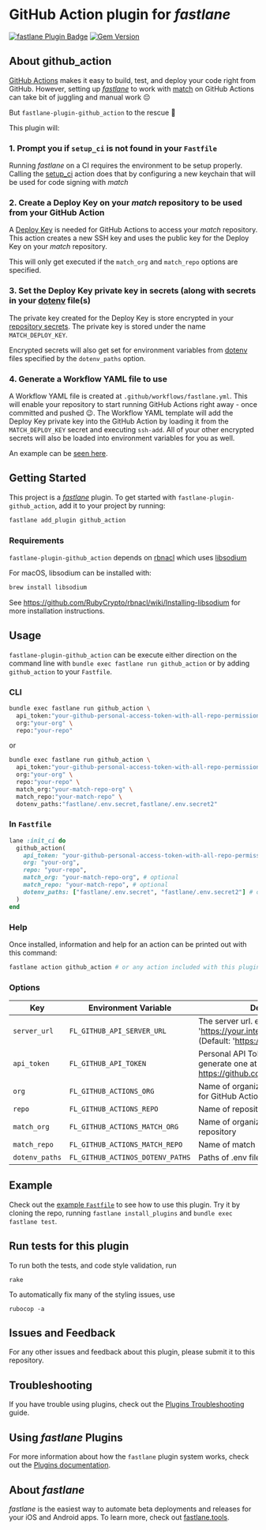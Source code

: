 # GitHub Action plugin for _fastlane_

[![fastlane Plugin Badge](https://rawcdn.githack.com/fastlane/fastlane/master/fastlane/assets/plugin-badge.svg)](https://rubygems.org/gems/fastlane-plugin-github_action)
[![Gem Version](https://badge.fury.io/rb/fastlane-plugin-github_action.svg)](https://badge.fury.io/rb/fastlane-plugin-github_action)

## About github_action

[GitHub Actions](https://github.com/features/actions) makes it easy to build, test, and deploy your code right from GitHub. However, setting up [_fastlane_](https://github.com/fastlane/fastlane) to work with [match](https://docs.fastlane.tools/actions/match/#match) on GitHub Actions can take bit of juggling and manual work :pensive:

But `fastlane-plugin-github_action` to the rescue :muscle:

This plugin will:

### 1. Prompt you if `setup_ci` is not found in your `Fastfile`
Running _fastlane_ on a CI requires the environment to be setup properly. Calling the [setup_ci](http://docs.fastlane.tools/actions/setup_ci/#setup_ci) action does that by configuring a new keychain that will be used for code signing with _match_

### 2. Create a Deploy Key on your _match_ repository to be used from your GitHub Action
A [Deploy Key](https://developer.github.com/v3/guides/managing-deploy-keys/) is needed for GitHub Actions to access your _match_ repository. This action creates a new SSH key and uses the public key for the Deploy Key on your _match_ repository.

This will only get executed if the `match_org` and `match_repo` options are specified.

### 3. Set the Deploy Key private key in secrets (along with secrets in your [dotenv](https://github.com/bkeepers/dotenv) file(s)
The private key created for the Deploy Key is store encrypted in your [repository secrets](https://help.github.com/en/actions/configuring-and-managing-workflows/creating-and-storing-encrypted-secrets). The private key is stored under the name `MATCH_DEPLOY_KEY`. 

Encrypted secrets will also get set for environment variables from [dotenv](https://github.com/bkeepers/dotenv) files specified by the `dotenv_paths` option.

### 4. Generate a Workflow YAML file to use
A Workflow YAML file is created at `.github/workflows/fastlane.yml`. This will enable your repository to start running GitHub Actions right away - once committed and pushed :wink:. The Workflow YAML template will add the Deploy Key private key into the GitHub Action by loading it from the `MATCH_DEPLOY_KEY` secret and executing `ssh-add`. All of your other encrypted secrets will also be loaded into environment variables for you as well. 

An example can be [seen here](https://github.com/joshdholtz/test-repo-for-fastlane-plugin-github_action/blob/add-github-action/.github/workflows/fastlane.yml).

## Getting Started

This project is a [_fastlane_](https://github.com/fastlane/fastlane) plugin. To get started with `fastlane-plugin-github_action`, add it to your project by running:

```bash
fastlane add_plugin github_action
```

### Requirements

`fastlane-plugin-github_action` depends on [rbnacl](https://github.com/RubyCrypto/rbnacl) which uses [libsodium](https://github.com/jedisct1/libsodium)

For macOS, libsodium can be installed with:

```sh
brew install libsodium
```

See https://github.com/RubyCrypto/rbnacl/wiki/Installing-libsodium for more installation instructions.

## Usage

`fastlane-plugin-github_action` can be execute either direction on the command line with `bundle exec fastlane run github_action` or by adding `github_action` to your `Fastfile`.

### CLI

```sh
bundle exec fastlane run github_action \
  api_token:"your-github-personal-access-token-with-all-repo-permissions" \
  org:"your-org" \
  repo:"your-repo"
```

or

```sh
bundle exec fastlane run github_action \
  api_token:"your-github-personal-access-token-with-all-repo-permissions" \
  org:"your-org" \
  repo:"your-repo" \
  match_org:"your-match-repo-org" \
  match_repo:"your-match-repo" \
  dotenv_paths:"fastlane/.env.secret,fastlane/.env.secret2"
```

### In `Fastfile`

```ruby
lane :init_ci do
  github_action(
    api_token: "your-github-personal-access-token-with-all-repo-permissions",
    org: "your-org",
    repo: "your-repo",
    match_org: "your-match-repo-org", # optional
    match_repo: "your-match-repo", # optional
    dotenv_paths: ["fastlane/.env.secret", "fastlane/.env.secret2"] # optional
  )
end
```

### Help

Once installed, information and help for an action can be printed out with this command:

```bash
fastlane action github_action # or any action included with this plugin
```

### Options

| Key | Environment Variable | Description |
|---|---|---|
| `server_url` | `FL_GITHUB_API_SERVER_URL` | The server url. e.g. 'https://your.internal.github.host/api/v3' (Default: 'https://api.github.com') |
| `api_token` | `FL_GITHUB_API_TOKEN` | Personal API Token for GitHub - generate one at https://github.com/settings/tokens |
| `org` | `FL_GITHUB_ACTIONS_ORG` | Name of organization of the repository for GitHub Actions |
| `repo` | `FL_GITHUB_ACTIONS_REPO` | Name of repository for GitHub Actions |
| `match_org` | `FL_GITHUB_ACTIONS_MATCH_ORG` | Name of organization of the match repository |
| `match_repo` | `FL_GITHUB_ACTIONS_MATCH_REPO` | Name of match repository |
| `dotenv_paths` | `FL_GITHUB_ACTINOS_DOTENV_PATHS` | Paths of .env files to parse |


## Example

Check out the [example `Fastfile`](fastlane/Fastfile) to see how to use this plugin. Try it by cloning the repo, running `fastlane install_plugins` and `bundle exec fastlane test`.

## Run tests for this plugin

To run both the tests, and code style validation, run

```
rake
```

To automatically fix many of the styling issues, use
```
rubocop -a
```

## Issues and Feedback

For any other issues and feedback about this plugin, please submit it to this repository.

## Troubleshooting

If you have trouble using plugins, check out the [Plugins Troubleshooting](https://docs.fastlane.tools/plugins/plugins-troubleshooting/) guide.

## Using _fastlane_ Plugins

For more information about how the `fastlane` plugin system works, check out the [Plugins documentation](https://docs.fastlane.tools/plugins/create-plugin/).

## About _fastlane_

_fastlane_ is the easiest way to automate beta deployments and releases for your iOS and Android apps. To learn more, check out [fastlane.tools](https://fastlane.tools).
